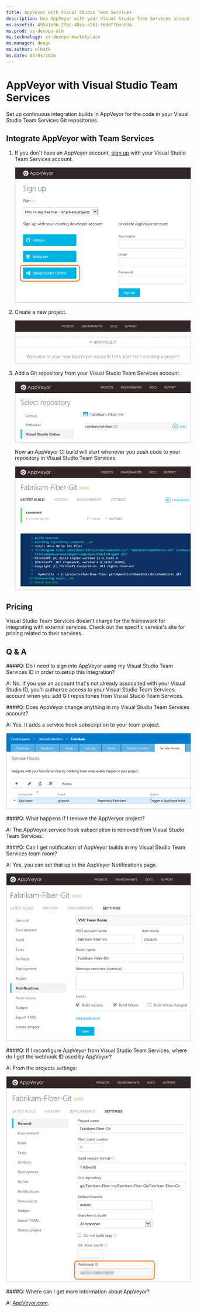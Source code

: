 ```yaml
---
title: AppVeyor with Visual Studio Team Services
description: Use AppVeyor with your Visual Studio Team Services account
ms.assetid: 49541e06-2f8c-40ca-a161-f6ddff6ec83a
ms.prod: vs-devops-alm
ms.technology: vs-devops-marketplace
ms.manager: douge
ms.author: elbatk
ms.date: 08/04/2016
---
```


# AppVeyor with Visual Studio Team Services

Set up continuous integration builds in AppVeyor for the code in your Visual Studio Team Services Git repositories.

## Integrate AppVeyor with Team Services

1. If you don't have an AppVeyor account, [sign up](http://ci.appveyor.com/signup) with your Visual Studio Team Services account.

   <img alt="Visual Studio Team Services button on the AppVeyor sign up page" src="./_img/appveyor/sign-up.png" style="border: 1px solid #CCCCCC" />

1. Create a new project.

   <img alt="Create new project" src="./_img/appveyor/appveyor-new-project.png" style="border: 1px solid #CCCCCC" />

1. Add a Git repository from your Visual Studio Team Services account.

   <img alt="Add Visual Studio Team Services Git project" src="./_img/appveyor/appveyor-add-repository.png" style="border: 1px solid #CCCCCC" />

   Now an AppVeyor CI build will start whenever you push code to your repository in Visual Studio Team Services.
   
   <img alt="Build results" src="./_img/appveyor/build-output.png" style="border: 1px solid #CCCCCC" />

## Pricing
Visual Studio Team Services doesn't charge for the framework for integrating with external services. Check out the specific service's site
for pricing related to their services. 

## Q & A

<!-- BEGINSECTION class="m-qanda" -->

####Q: Do I need to sign into AppVeyor using my Visual Studio Team Services ID in order to setup this integration?

A: No. If you use an account that's not already assocaited with your Visual Studio ID,
you'll authorize access to your Visual Studio Team Services account when you add Git repositories from Visual Studio Team Services. 

####Q: Does AppVeyor change anything in my Visual Studio Team Services account?

A: Yes. It adds a service hook subscription to your team project.

<img alt="Visual Studio Team Services AppVeyor consumer added" src="./_img/appveyor/appveyor-service-hook.png" style="border: 1px solid #CCCCCC" />

####Q: What happens if I remove the AppVeryor project?

A: The AppVeyor service hook subscription is removed from Visual Studio Team Services.

####Q: Can I get notification of AppVeyor builds in my Visual Studio Team Services team room?

A: Yes, you can set that up in the AppVeyor Notifications page.

<img alt="Configure team room notifications" src="./_img/appveyor/team-room-notification.png" style="border: 1px solid #CCCCCC" />

####Q: If I reconfigure AppVeyor from Visual Studio Team Services, where do I get the webhook ID used by AppVeyor?

A: From the projects settings: 

<img alt="Project settings" src="./_img/appveyor/appveyor-project-settings.png" style="border: 1px solid #CCCCCC" />

####Q: Where can I get more information about AppVeyor?

A: [AppVeyor.com](http://appveyor.com).

<!-- ENDSECTION -->
